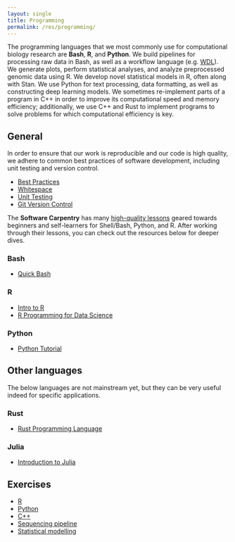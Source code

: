 ```yaml
---
layout: single
title: Programming
permalink: /res/programming/
---
```


The programming languages that we most commonly use for computational
biology research are **Bash**, **R**, and **Python**.
We build pipelines for processing raw data in Bash, as well as
a workflow language (e.g. [WDL](/res/software#wdl)).
We generate plots, perform statistical analyses, and analyze 
preprocessed genomic data using R.
We develop novel statistical models in R, often along with Stan.
We use Python for text processing, data formatting,
as well as constructing deep learning models.
We sometimes re-implement parts of a program in C++ in order
to improve its computational speed and memory efficiency;
additionally, we use C++ and Rust to implement programs to solve problems 
for which computational efficiency is key.


## General

In order to ensure that our work is reproducible and our code is high
quality, we adhere to common best practices of software development,
including unit testing and version control.

- [Best Practices](https://www.educative.io/blog/coding-best-practices)
- [Whitespace](https://medium.datadriveninvestor.com/whitespaces-can-reveal-your-coding-skills-and-determine-your-salary-maybe-b5fb5c300cb4)
- [Unit Testing](https://www.educative.io/blog/unit-testing-best-practices-overview)
- [Git Version Control](https://rogerdudler.github.io/git-guide/)

The **Software Carpentry** has many [high-quality lessons](https://software-carpentry.org/lessons/)
geared towards beginners and self-learners for Shell/Bash, Python, and R.
After working through their lessons, you can check out the resources below for deeper dives.

### Bash

- [Quick Bash](https://djhshih.gitbook.io/quick-bash/)

### R

- [Intro to R](https://github.com/djhshih/intro-r)
- [R Programming for Data Science](https://bookdown.org/rdpeng/rprogdatascience/)

### Python

- [Python Tutorial](https://www.pythontutorial.net)

## Other languages

The below languages are not mainstream yet, but they can be very useful indeed
for specific applications.

### Rust

- [Rust Programming Language](https://doc.rust-lang.org/book/)

### Julia

- [Introduction to Julia](https://sje30.github.io/catam-julia/)

## Exercises

- [R](https://github.com/djhshih/exercise-r)
- [Python](https://github.com/djhshih/exercise-python)
- [C++](https://github.com/djhshih/exercise-cpp)
- [Sequencing pipeline](https://github.com/djhshih/exercise-wes)
- [Statistical modelling](https://github.com/djhshih/exercise-stats)
